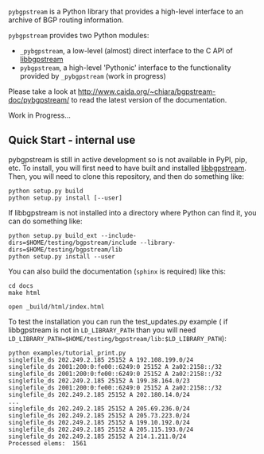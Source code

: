 `pybgpstream` is a Python library that provides a high-level interface to an
archive of BGP routing information.

`pybgpstream` provides two Python modules:
 - `_pybgpstream`, a low-level (almost) direct interface to the C API of
   [libbgpstream](https://github.com/caida/bgpstream)
 - `pybgpstream`, a high-level 'Pythonic' interface to the functionality
   provided by `_pybgpstream` (work in progress)


Please take a look at http://www.caida.org/~chiara/bgpstream-doc/pybgpstream/
to read the latest version of the documentation.



Work in Progress...

Quick Start - internal use
-----------

pybgpstream is still in active development so is not available in PyPI, pip,
etc. To install, you will first need to have built and installed
[libbgpstream](https://github.com/caida/bgpstream).
Then, you will need to clone this repository, and then do something like:

~~~
python setup.py build
python setup.py install [--user]
~~~

If  libbgpstream is not installed into a directory where Python can
find it, you can do something like:

~~~
python setup.py build_ext --include-dirs=$HOME/testing/bgpstream/include --library-dirs=$HOME/testing/bgpstream/lib
python setup.py install --user
~~~

You can also build the documentation (`sphinx` is required) like this:

~~~
cd docs
make html

open _build/html/index.html
~~~


To test the installation you can run the test_updates.py example
( if libbgpstream is not in `LD_LIBRARY_PATH` than you will need
`LD_LIBRARY_PATH=$HOME/testing/bgpstream/lib:$LD_LIBRARY_PATH`):

```engine='bash'
python examples/tutorial_print.py
singlefile_ds 202.249.2.185 25152 A 192.108.199.0/24
singlefile_ds 2001:200:0:fe00::6249:0 25152 A 2a02:2158::/32
singlefile_ds 2001:200:0:fe00::6249:0 25152 A 2a02:2158::/32
singlefile_ds 202.249.2.185 25152 A 199.38.164.0/23
singlefile_ds 2001:200:0:fe00::6249:0 25152 A 2a02:2158::/32
singlefile_ds 202.249.2.185 25152 A 202.180.14.0/24
...
singlefile_ds 202.249.2.185 25152 A 205.69.236.0/24
singlefile_ds 202.249.2.185 25152 A 205.73.223.0/24
singlefile_ds 202.249.2.185 25152 A 199.10.192.0/24
singlefile_ds 202.249.2.185 25152 A 205.115.193.0/24
singlefile_ds 202.249.2.185 25152 A 214.1.211.0/24
Processed elems:  1561
```
